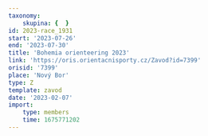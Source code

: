 ```yaml
---
taxonomy:
    skupina: {  }
id: 2023-race_1931
start: '2023-07-26'
end: '2023-07-30'
title: 'Bohemia orienteering 2023'
link: 'https://oris.orientacnisporty.cz/Zavod?id=7399'
orisid: '7399'
place: 'Nový Bor'
type: Z
template: zavod
date: '2023-02-07'
import:
    type: members
    time: 1675771202
---
```


